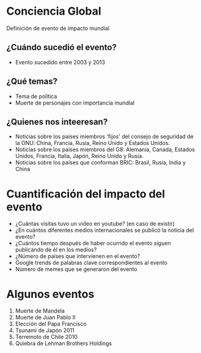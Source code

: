 Conciencia Global
==================

Definición de evento de impacto mundial

¿Cuándo sucedió el evento?
---------

* Evento sucedido entre 2003 y 2013

¿Qué temas?
------
* Tema de política
* Muerte de personajes con importancia mundial


¿Quienes nos inteeresan?
---------
* Noticias sobre los países miembros 'fijos' del consejo de seguridad de la ONU: China, Francia, Rusia, Reino Unido y Estados Unidos.
* Noticias sobre los países miembros del G8: Alemania, Canada, Estados Unidos, Francia, Italia, Japón, Reino Unido y Rusia.
* Noticias sobre los países que conforman BRIC: Brasil, Rusia, India y China


Cuantificación del impacto del evento
======================================
* ¿Cuántas visitas tuvo un video en youtube? (en caso de existir)
* ¿En cuántos diferentes medios internacionales se publicó la noticia del evento?
* ¿Cuántos tiempo después de haber ocurrido el evento siguen publicando de él en los medios? 
* ¿Número de países que intervienen en el evento?
* Google trends de palabras clave correspondientes al evento  
* Número de memes que se generaron del evento 



Algunos eventos
================
1. Muerte de Mandela 
2. Muerte de Juan Pablo II
3. Elección del Papa Francisco
4. Tsunami de Japón 2011
5. Terremoto de Chile 2010
6. Quiebra de Lehman Brothers Holdings

